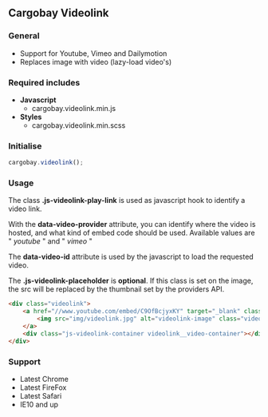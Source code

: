 ## Cargobay Videolink

### General
- Support for Youtube, Vimeo and Dailymotion
- Replaces image with video (lazy-load video's)



### Required includes
- **Javascript**
    - cargobay.videolink.min.js
- **Styles**
    - cargobay.videolink.min.scss



### Initialise
```javascript
cargobay.videolink();
```



### Usage
The class **.js-videolink-play-link** is used as javascript hook to identify a video link.

With the **data-video-provider** attribute, you can identify where the video is hosted, and what kind of embed code should be used.
Available values are " *youtube* " and " *vimeo* "

The **data-video-id** attribute is used by the javascript to load the requested video.

The **.js-videolink-placeholder** is **optional**. If this class is set on the image, the src will be replaced by the thumbnail set by the providers API.


```html
<div class="videolink">
    <a href="//www.youtube.com/embed/C9OfBcjyxKY" target="_blank" class="js-videolink-play-link videolink__video-link" data-video-provider="youtube" data-video-id="C9OfBcjyxKY" data-make-fluid="true">
        <img src="img/videolink.jpg" alt="videolink-image" class="videolink__video-link__image js-videolink-placeholder" />
    </a>
    <div class="js-videolink-container videolink__video-container"></div>
</div>
```



### Support
- Latest Chrome
- Latest FireFox
- Latest Safari
- IE10 and up
